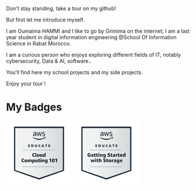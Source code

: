 Don't stay standing, take a tour on my github!


But first let me introduce myself. 


I am Oumaima HAMMI and I like to go by Grimima on the internet, I am a last year student in digital information engineering @School Of Information Science in Rabat Morocco. 


I am a curious person who enjoys exploring different fields of IT, notably cybersecurity, Data & AI, software..


You'll find here my school projects and my side projects.


Enjoy your tour ! 


# My Badges 

![Badge Name](aws-educate-introduction-to-cloud-101.png) ![Badge Name](aws-educate-getting-started-with-storage-t.png)

